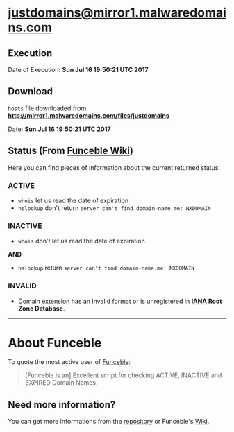 # justdomains@mirror1.malwaredomains.com

## Execution

Date of Execution: **Sun Jul 16 19:50:21 UTC 2017**

## Download

`hosts` file downloaded from: **http://mirror1.malwaredomains.com/files/justdomains**

Date: **Sun Jul 16 19:50:21 UTC 2017**

## Status (From [Funceble Wiki](https://github.com/funilrys/funceble/wiki/Status/))

Here you can find pieces of information about the current returned status.

### ACTIVE

- `whois` let us read the date of expiration
- `nslookup` don't return `server can't find domain-name.me: NXDOMAIN`

### INACTIVE

- `whois` don't let us read the date of expiration

**AND**

- `nslookup` return `server can't find domain-name.me: NXDOMAIN`

### INVALID

- Domain extension has an invalid format or is unregistered in **[IANA](https://www.iana.org/domains/root/db) Root Zone Database**.


--------------------------------------------------------------------------------

# About Funceble

To quote the most active user of [Funceble](https://github.com/funilrys/funceble):

> [Funceble is an] Excellent script for checking ACTIVE, INACTIVE and EXPIRED Domain Names.

## Need more information?

You can get more informations from the [repository](https://github.com/funilrys/funceble) or Funceble's [Wiki](https://github.com/funilrys/funceble/wiki).
